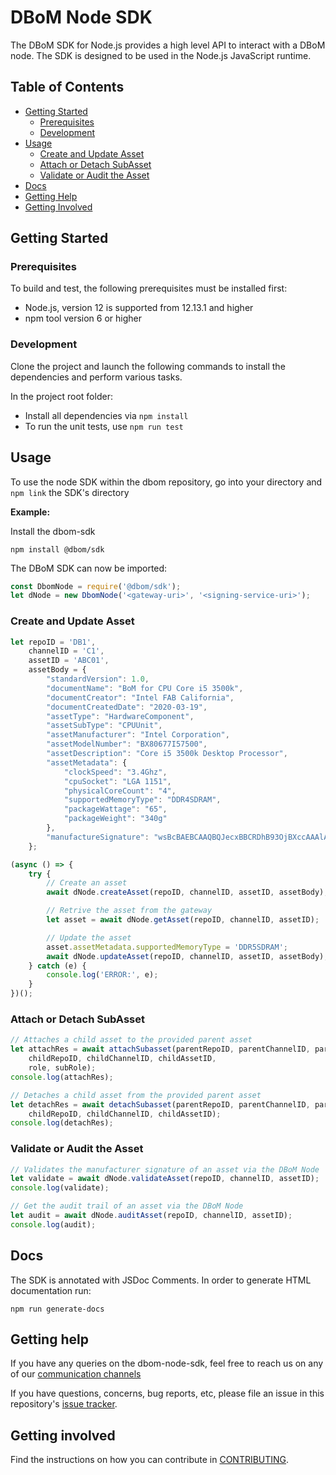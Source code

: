 # DBoM Node SDK

The DBoM SDK for Node.js provides a high level API to interact with a DBoM node. The SDK is designed to be used in the Node.js JavaScript runtime.

<!-- TABLE OF CONTENT -->
## Table of Contents

<!-- START doctoc generated TOC please keep comment here to allow auto update -->
<!-- DON'T EDIT THIS SECTION, INSTEAD RE-RUN doctoc TO UPDATE -->


- [Getting Started](#getting-started)
  - [Prerequisites](#prerequisites)
  - [Development](#development)
- [Usage](#usage)
  - [Create and Update Asset](#create-and-update-asset)
  - [Attach or Detach SubAsset](#attach-or-detach-subasset)
  - [Validate or Audit the Asset](#validate-or-audit-the-asset)
- [Docs](#docs)
- [Getting Help](#getting-help)
- [Getting Involved](#getting-involved)

<!-- END doctoc generated TOC please keep comment here to allow auto update -->

<!-- GETTING STARTED -->
## Getting Started

### Prerequisites

To build and test, the following prerequisites must be installed first:

- Node.js, version 12 is supported from 12.13.1 and higher
- npm tool version 6 or higher

### Development

Clone the project and launch the following commands to install the dependencies and perform various tasks.

In the project root folder:

- Install all dependencies via `npm install`
- To run the unit tests, use `npm run test`

<!-- USAGE EXAMPLES -->
## Usage

To use the node SDK within the dbom repository, go into your directory and `npm link` the SDK's directory

**Example:**

Install the dbom-sdk

```shell script
npm install @dbom/sdk
```

The DBoM SDK can now be imported:

```javascript
const DbomNode = require('@dbom/sdk');
let dNode = new DbomNode('<gateway-uri>', '<signing-service-uri>');
```

### Create and Update Asset

```javascript
let repoID = 'DB1',
    channelID = 'C1',
    assetID = 'ABC01',
    assetBody = {
        "standardVersion": 1.0,
        "documentName": "BoM for CPU Core i5 3500k",
        "documentCreator": "Intel FAB California",
        "documentCreatedDate": "2020-03-19",
        "assetType": "HardwareComponent",
        "assetSubType": "CPUUnit",
        "assetManufacturer": "Intel Corporation",
        "assetModelNumber": "BX80677I57500",
        "assetDescription": "Core i5 3500k Desktop Processor",
        "assetMetadata": {
            "clockSpeed": "3.4Ghz",
            "cpuSocket": "LGA 1151",
            "physicalCoreCount": "4",
            "supportedMemoryType": "DDR4SDRAM",
            "packageWattage": "65",
            "packageWeight": "340g"
        },
        "manufactureSignature": "wsBcBAEBCAAQBQJecxBBCRDhB93OjBXccAAAlAQH/0N2HhaK6fmADG0QxK9i8xIrgncGzvii6OqPzyVtyjA7RrpgA1c5E5wN5eW8XmPaqpMvtP3RenuTlXTH2d647QnzdxYuNOKjVXGuweBMkBqnKBf8hHeH6adBTh6Jlnbt3OndMsE06BMBz59Z/X4tmKoAWXox1EPraAi9+A6BqeB5YHXDQJ6SXsW9fLKoQVECsi0MHOR+CjGcu1R1dyP5s2Vd9jcm+DLXLmxz6zTqS7h1neLMsFm4jIhxYsh5mQ49R4r6Yi76RIMK5G6LxX32BzKb9rTDSKdqRFQAv4JsoZXTPRwlM3MG/FCQWYhtvc6righlAMJOVSXTxy54TPKeXe4==SVL1"
    };

(async () => {
    try {
        // Create an asset
        await dNode.createAsset(repoID, channelID, assetID, assetBody);

        // Retrive the asset from the gateway
        let asset = await dNode.getAsset(repoID, channelID, assetID);

        // Update the asset
        asset.assetMetadata.supportedMemoryType = 'DDR5SDRAM';
        await dNode.updateAsset(repoID, channelID, assetID, assetBody);
    } catch (e) {
        console.log('ERROR:', e);
    }
})();
```

### Attach or Detach SubAsset

```javascript
// Attaches a child asset to the provided parent asset
let attachRes = await attachSubasset(parentRepoID, parentChannelID, parentAssetID,
    childRepoID, childChannelID, childAssetID,
    role, subRole);
console.log(attachRes);

// Detaches a child asset from the provided parent asset
let detachRes = await detachSubasset(parentRepoID, parentChannelID, parentAssetID,
    childRepoID, childChannelID, childAssetID);
console.log(detachRes);
```

### Validate or Audit the Asset

```javascript
// Validates the manufacturer signature of an asset via the DBoM Node
let validate = await dNode.validateAsset(repoID, channelID, assetID);
console.log(validate);

// Get the audit trail of an asset via the DBoM Node
let audit = await dNode.auditAsset(repoID, channelID, assetID);
console.log(audit);
```

<!-- DOCUMENTATION -->
## Docs

The SDK is annotated with JSDoc Comments. In order to generate HTML documentation run:

```shell script
npm run generate-docs
```

## Getting help

If you have any queries on the dbom-node-sdk, feel free to reach us on any of our [communication channels](https://github.com/DBOMproject/community/blob/master/COMMUNICATION.md) 

If you have questions, concerns, bug reports, etc, please file an issue in this repository's [issue tracker](https://github.com/DBOMproject/node-sdk/issues).

## Getting involved

Find the instructions on how you can contribute in [CONTRIBUTING](CONTRIBUTING.md).
